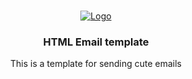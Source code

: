 <!-- PROJECT LOGO -->
<br />
<p align="center">
  <a href="https://github.com/napalm911/html_email_template">
    <img src="https://cms-assets.tutsplus.com/uploads/users/30/posts/9386/final_image/preview.jpg" alt="Logo">
  </a>

  <h3 align="center">HTML Email template</h3>

  <p align="center">
    This is a template for sending cute emails
    <br />
  </p>
</p>


